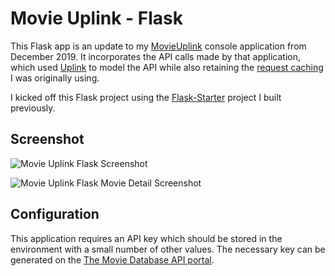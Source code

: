 # Movie Uplink - Flask

This Flask app is an update to my [MovieUplink](https://github.com/berubejd/MovieUplink) console application from December 2019.  It incorporates the API calls made by that application, which used [Uplink](https://uplink.readthedocs.io/en/stable/index.html) to model the API while also retaining the [request caching](https://github.com/reclosedev/requests-cache) I was originally using.

I kicked off this Flask project using the [Flask-Starter](https://github.com/berubejd/Flask-Starter) project I built previously.

## Screenshot

![Movie Uplink Flask Screenshot](images/movieuplink.png?raw-true)

![Movie Uplink Flask Movie Detail Screenshot](images/movieuplink-detail.png?raw-true)

## Configuration
This application requires an API key which should be stored in the environment with a small number of other values.  The necessary key can be generated on the [The Movie Database API portal](https://developers.themoviedb.org/3/getting-started/introduction).
